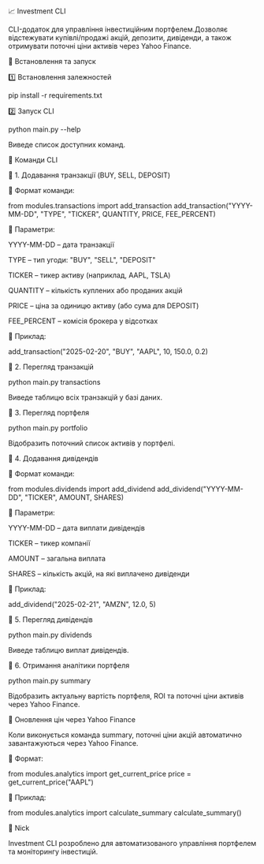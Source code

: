 📈 Investment CLI

CLI-додаток для управління інвестиційним портфелем.Дозволяє відстежувати купівлі/продажі акцій, депозити, дивіденди, а також отримувати поточні ціни активів через Yahoo Finance.

🚀 Встановлення та запуск

1️⃣ Встановлення залежностей

pip install -r requirements.txt

2️⃣ Запуск CLI

python main.py --help

Виведе список доступних команд.

📌 Команди CLI

🔹 1. Додавання транзакції (BUY, SELL, DEPOSIT)

📌 Формат команди:

from modules.transactions import add_transaction
add_transaction("YYYY-MM-DD", "TYPE", "TICKER", QUANTITY, PRICE, FEE_PERCENT)

📌 Параметри:

YYYY-MM-DD – дата транзакції

TYPE – тип угоди: "BUY", "SELL", "DEPOSIT"

TICKER – тикер активу (наприклад, AAPL, TSLA)

QUANTITY – кількість куплених або проданих акцій

PRICE – ціна за одиницю активу (або сума для DEPOSIT)

FEE_PERCENT – комісія брокера у відсотках

📌 Приклад:

add_transaction("2025-02-20", "BUY", "AAPL", 10, 150.0, 0.2)

🔹 2. Перегляд транзакцій

python main.py transactions

Виведе таблицю всіх транзакцій у базі даних.

🔹 3. Перегляд портфеля

python main.py portfolio

Відобразить поточний список активів у портфелі.

🔹 4. Додавання дивідендів

📌 Формат команди:

from modules.dividends import add_dividend
add_dividend("YYYY-MM-DD", "TICKER", AMOUNT, SHARES)

📌 Параметри:

YYYY-MM-DD – дата виплати дивідендів

TICKER – тикер компанії

AMOUNT – загальна виплата

SHARES – кількість акцій, на які виплачено дивіденди

📌 Приклад:

add_dividend("2025-02-21", "AMZN", 12.0, 5)

🔹 5. Перегляд дивідендів

python main.py dividends

Виведе таблицю виплат дивідендів.

🔹 6. Отримання аналітики портфеля

python main.py summary

Відобразить актуальну вартість портфеля, ROI та поточні ціни активів через Yahoo Finance.

📌 Оновлення цін через Yahoo Finance

Коли виконується команда summary, поточні ціни акцій автоматично завантажуються через Yahoo Finance.

📌 Формат:

from modules.analytics import get_current_price
price = get_current_price("AAPL")

📌 Приклад:

from modules.analytics import calculate_summary
calculate_summary()

🔧 Nick

Investment CLI розроблено для автоматизованого управління портфелем та моніторингу інвестицій.

